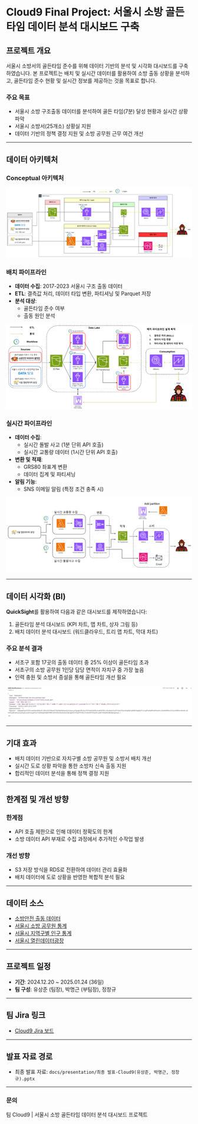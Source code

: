 # Cloud9 Final Project: 서울시 소방 골든타임 데이터 분석 대시보드 구축


## 프로젝트 개요
서울시 소방서의 골든타임 준수를 위해 데이터 기반의 분석 및 시각화 대시보드를 구축하였습니다. 본 프로젝트는 배치 및 실시간 데이터를 활용하여 소방 출동 상황을 분석하고, 골든타임 준수 현황 및 실시간 정보를 제공하는 것을 목표로 합니다.


### 주요 목표
- 서울시 소방 구조출동 데이터를 분석하여 골든 타임(7분) 달성 현황과 실시간 상황 파악
- 서울시 소방서(25개소) 상황실 지원
- 데이터 기반의 정책 결정 지원 및 소방 공무원 근무 여건 개선

---

## 데이터 아키텍처

### Conceptual 아키텍처
![전체 conceptaul 아키텍처](docs/img/conceptual%20architecture.png)


### 배치 파이프라인
- **데이터 수집**: 2017-2023 서울시 구조 출동 데이터
- **ETL**: 결측값 처리, 데이터 타입 변환, 파티셔닝 및 Parquet 저장
- **분석 대상**:
  - 골든타임 준수 여부
  - 출동 원인 분석

![배치 파이프라인](docs/img/batch%20pipeline%20details.png)

### 실시간 파이프라인
- **데이터 수집**:
  - 실시간 돌발 사고 (1분 단위 API 호출)
  - 실시간 교통량 데이터 (1시간 단위 API 호출)
- **변환 및 적재**:
  - GRS80 좌표계 변환
  - 데이터 집계 및 파티셔닝
- **알림 기능**:
  - SNS 이메일 알림 (특정 조건 충족 시)

![실시간 파이프라인](docs/img/realtime%20pipeline%20details.png)

---

## 데이터 시각화 (BI)
**QuickSight**를 활용하여 다음과 같은 대시보드를 제작하였습니다:
1. 골든타임 분석 대시보드 (KPI 차트, 맵 차트, 상자 그림 등)
2. 배치 데이터 분석 대시보드 (워드클라우드, 트리 맵 차트, 막대 차트)

### 주요 분석 결과
- 서초구 포함 17곳의 출동 데이터 중 25% 이상이 골든타임 초과
- 서초구의 소방 공무원 1인당 담당 면적이 자치구 중 가장 높음
- 인력 충원 및 소방서 증설을 통해 골든타임 개선 필요

![SNS 이메일](docs/img/sns%20email.png)


---

## 기대 효과
- 배치 데이터 기반으로 자치구별 소방 공무원 및 소방서 배치 개선
- 실시간 도로 상황 파악을 통한 소방차 신속 출동 지원
- 합리적인 데이터 분석을 통해 정책 결정 지원

---

## 한계점 및 개선 방향
### 한계점
- API 호출 제한으로 인해 데이터 정확도의 한계
- 소방 데이터 API 부재로 수집 과정에서 추가적인 수작업 발생

### 개선 방향
- S3 저장 방식을 RDS로 전환하여 데이터 관리 효율화
- 배치 데이터에 도로 상황을 반영한 복합적 분석 필요

---

## 데이터 소스
- [소방안전 출동 데이터](https://www.bigdata-119.kr/goods/goodsInfo?goods_id=202409000055)
- [서울시 소방 공무원 통계](http://data.seoul.go.kr/dataList/299/S/2/datasetView.do)
- [서울시 지역구별 인구 통계](http://data.seoul.go.kr/dataList/10790/S/2/datasetView.do)
- [서울시 열린데이터광장](https://topis.seoul.go.kr/refRoom/openRefRoom_4.do)

---

## 프로젝트 일정
- **기간**: 2024.12.20 ~ 2025.01.24 (36일)
- **팀 구성**: 유상준 (팀장), 박명근 (부팀장), 정창규

---

## 팀 Jira 링크
- [Cloud9 Jira 보드](https://cloud9petclinic.atlassian.net/jira/software/projects/CF/boards/3)

---

## 발표 자료 경로
- 최종 발표 자료: `docs/presentation/최종 발표-Cloud9(유상준, 박명근, 정창규).pptx`

---

### 문의
팀 Cloud9 | 서울시 소방 골든타임 데이터 분석 대시보드 프로젝트
